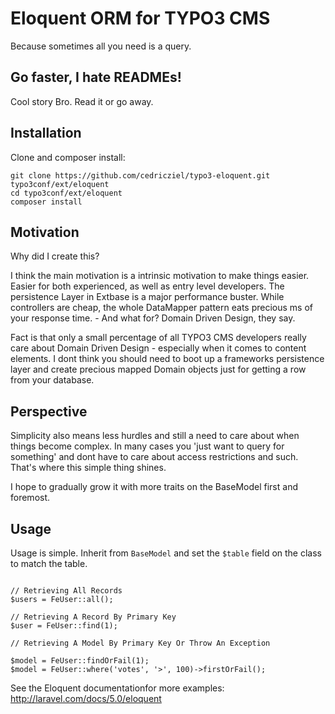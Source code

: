 Eloquent ORM for TYPO3 CMS
==========================

Because sometimes all you need is a query.

Go faster, I hate READMEs!
--------------------------

Cool story Bro. Read it or go away.

Installation
------------

Clone and composer install:

```
git clone https://github.com/cedricziel/typo3-eloquent.git typo3conf/ext/eloquent
cd typo3conf/ext/eloquent
composer install
```

Motivation
----------

Why did I create this?

I think the main motivation is a intrinsic motivation to make things easier. Easier for both experienced, as well as entry level developers. The persistence Layer in Extbase is a major performance buster. While controllers are cheap, the whole DataMapper pattern eats precious ms of your response time. - And what for? Domain Driven Design, they say.

Fact is that only a small percentage of all TYPO3 CMS developers really care about Domain Driven Design - especially when it comes to content elements. I dont think you should need to boot up a frameworks persistence layer and create precious mapped Domain objects just for getting a row from your database.


Perspective
-----------

Simplicity also means less hurdles and still a need to care about when things become complex. In many cases you 'just want to query for something' and dont have to care about access restrictions and such. That's where this simple thing shines.

I hope to gradually grow it with more traits on the BaseModel first and foremost.

Usage
-----

Usage is simple. Inherit from `BaseModel` and set the `$table` field on the class to match the table.

```

// Retrieving All Records
$users = FeUser::all();

// Retrieving A Record By Primary Key
$user = FeUser::find(1);

// Retrieving A Model By Primary Key Or Throw An Exception

$model = FeUser::findOrFail(1);
$model = FeUser::where('votes', '>', 100)->firstOrFail();

```

See the Eloquent documentationfor more examples: http://laravel.com/docs/5.0/eloquent
